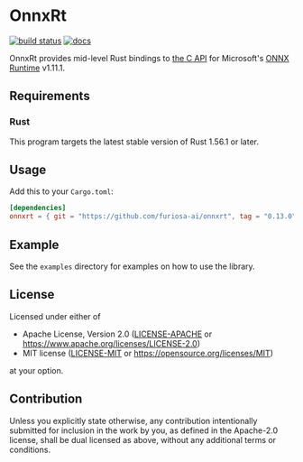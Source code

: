 # OnnxRt

[![build status](https://github.com/furiosa-ai/onnxrt/actions/workflows/build.yml/badge.svg)](https://github.com/furiosa-ai/onnxrt/actions/workflows/build.yml?query=branch%3Amain)
[![docs](https://img.shields.io/badge/docs-0.13.0-blue.svg)](https://furiosa-ai.github.io/onnxrt/0.13.0/onnxrt/)

OnnxRt provides mid-level Rust bindings to [the C API] for Microsoft's [ONNX
Runtime] v1.11.1.

[the C API]: https://www.onnxruntime.ai/docs/reference/api/c-api.html
[ONNX Runtime]: https://www.onnxruntime.ai/

## Requirements

### Rust

This program targets the latest stable version of Rust 1.56.1 or later.

## Usage

Add this to your `Cargo.toml`:

```toml
[dependencies]
onnxrt = { git = "https://github.com/furiosa-ai/onnxrt", tag = "0.13.0" }
```

## Example

See the `examples` directory for examples on how to use the library.

## License

Licensed under either of

 * Apache License, Version 2.0
   ([LICENSE-APACHE](LICENSE-APACHE) or https://www.apache.org/licenses/LICENSE-2.0)
 * MIT license
   ([LICENSE-MIT](LICENSE-MIT) or https://opensource.org/licenses/MIT)

at your option.

## Contribution

Unless you explicitly state otherwise, any contribution intentionally submitted
for inclusion in the work by you, as defined in the Apache-2.0 license, shall
be dual licensed as above, without any additional terms or conditions.
